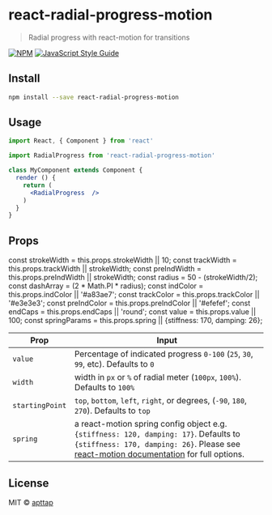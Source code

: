 # react-radial-progress-motion

> Radial progress with react-motion for transitions

[![NPM](https://img.shields.io/npm/v/react-radial-progress-motion.svg)](https://www.npmjs.com/package/react-radial-progress-motion) [![JavaScript Style Guide](https://img.shields.io/badge/code_style-standard-brightgreen.svg)](https://standardjs.com)

## Install

```bash
npm install --save react-radial-progress-motion
```

## Usage

```jsx
import React, { Component } from 'react'

import RadialProgress from 'react-radial-progress-motion'

class MyComponent extends Component {
  render () {
    return (
      <RadialProgress  />
    )
  }
}
```

## Props
const strokeWidth = this.props.strokeWidth || 10;
const trackWidth = this.props.trackWidth || strokeWidth;
const preIndWidth = this.props.preIndWidth || strokeWidth;
const radius = 50 - (strokeWidth/2);
const dashArray = (2 * Math.PI * radius);
const indColor = this.props.indColor || '#a83ae7';
const trackColor = this.props.trackColor || '#e3e3e3';
const preIndColor = this.props.preIndColor || '#efefef';
const endCaps = this.props.endCaps || 'round';
const value = this.props.value || 100;
const springParams =  this.props.spring || {stiffness: 170, damping: 26};

Prop            | Input
----------------|---------
`value`         | Percentage of indicated progress `0-100` (`25`, `30`, `99`, etc). Defaults to `0`
`width`         | width in `px` or `%` of radial meter (`100px`, `100%`). Defaults to `100%`
`startingPoint` | `top`, `bottom`, `left`, `right`, or degrees, (`-90`, `180`, `270`). Defaults to `top`
`spring`        | a react-motion spring config object e.g. `{stiffness: 120, damping: 17}`. Defaults to `{stiffness: 170, damping: 26}`. Please see [react-motion documentation](https://github.com/chenglou/react-motion) for full options.

## License

MIT © [apttap](https://github.com/apttap)
